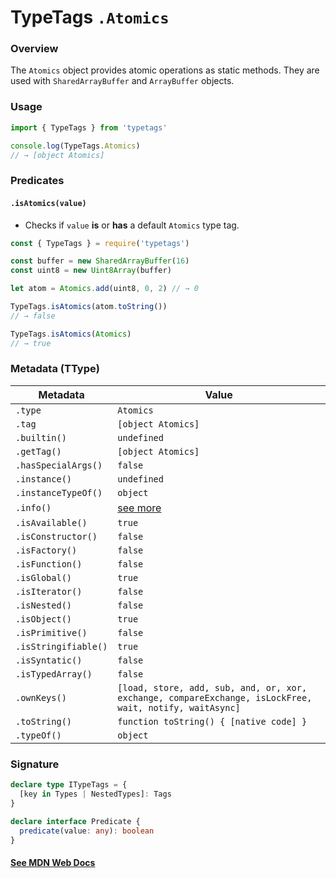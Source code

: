 # TypeTags `.Atomics`

### Overview

The `Atomics` object provides atomic operations as static methods. They are used with `SharedArrayBuffer` and `ArrayBuffer` objects.

### Usage

```js
import { TypeTags } from 'typetags'

console.log(TypeTags.Atomics)
// → [object Atomics]
```

### Predicates

#### `.isAtomics(value)`

- Checks if `value` **is** or **has** a default `Atomics` type tag.

```js
const { TypeTags } = require('typetags')

const buffer = new SharedArrayBuffer(16)
const uint8 = new Uint8Array(buffer)

let atom = Atomics.add(uint8, 0, 2) // → 0

TypeTags.isAtomics(atom.toString())
// → false

TypeTags.isAtomics(Atomics)
// → true
```

### Metadata (TType)

| Metadata             | Value                                                                                                   |
| -------------------- | ------------------------------------------------------------------------------------------------------- |
| `.type`              | `Atomics`                                                                                               |
| `.tag`               | `[object Atomics]`                                                                                      |
| `.builtin()`         | `undefined`                                                                                             |
| `.getTag()`          | `[object Atomics]`                                                                                      |
| `.hasSpecialArgs()`  | `false`                                                                                                 |
| `.instance()`        | `undefined`                                                                                             |
| `.instanceTypeOf()`  | `object`                                                                                                |
| `.info()`            | [see more]()                                                                                            |
| `.isAvailable()`     | `true`                                                                                                  |
| `.isConstructor()`   | `false`                                                                                                 |
| `.isFactory()`       | `false`                                                                                                 |
| `.isFunction()`      | `false`                                                                                                 |
| `.isGlobal()`        | `true`                                                                                                  |
| `.isIterator()`      | `false`                                                                                                 |
| `.isNested()`        | `false`                                                                                                 |
| `.isObject()`        | `true`                                                                                                  |
| `.isPrimitive()`     | `false`                                                                                                 |
| `.isStringifiable()` | `true`                                                                                                  |
| `.isSyntatic()`      | `false`                                                                                                 |
| `.isTypedArray()`    | `false`                                                                                                 |
| `.ownKeys()`         | `[load, store, add, sub, and, or, xor, exchange, compareExchange, isLockFree, wait, notify, waitAsync]` |
| `.toString()`        | `function toString() { [native code] }`                                                                 |
| `.typeOf()`          | `object`                                                                                                |

### Signature

```ts
declare type ITypeTags = {
  [key in Types | NestedTypes]: Tags
}

declare interface Predicate {
  predicate(value: any): boolean
}
```

#### [See MDN Web Docs](https://developer.mozilla.org/en-US/docs/Web/JavaScript/Reference/Global_Objects/Atomics)
